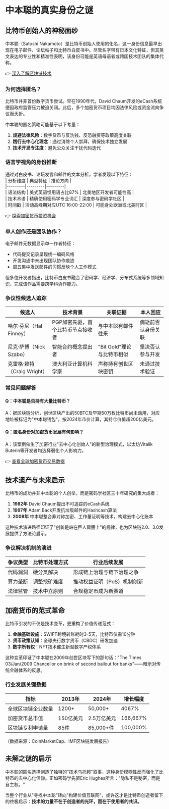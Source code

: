 # 中本聪的真实身份之谜  

## 比特币创始人的神秘面纱  

中本聪（Satoshi Nakamoto）是比特币创始人使用的化名，这一身份信息最早出现在电子邮件、论坛帖子和比特币白皮书中。尽管名字带有日本文化特征，但其英文表达的专业性和精准性表明，该身份可能是英语母语者或跨国技术团队的集体代称。  

👉 [深入了解区块链技术](https://bit.ly/okx_welcome)  

### 为何选择匿名？  
比特币并非首份数字货币尝试。早在1990年代，David Chaum开发的eCash系统便因政府监管压力被迫关闭。此后，多个加密货币项目均因法律风险或资金流向争议而夭折。  

中本聪的匿名策略可能基于以下考量：  
1. **规避法律风险**：数字货币与反洗钱、反恐融资等政策高度关联  
2. **践行去中心化理念**：通过消除个人崇拜，确保技术独立发展  
3. **技术开发专注度**：避免公众关注干扰代码迭代  

### 语言学视角的身份推断  
通过对白皮书、论坛发言和邮件的文本分析，学者发现以下特征：  
| 分析维度 | 典型特征 | 推论方向 |  
|---------|---------|---------|  
| 语法结构 | 美式英语惯用语占比87% | 北美地区开发者可能性高 |  
| 技术术语 | 精确使用密码学专业词汇 | 深度参与密码学社区 |  
| 时间戳 | 活动高峰期对应UTC 16:00-22:00 | 可能身处欧洲或北美时区 |  

👉 [探索加密货币投资机会](https://bit.ly/okx_welcome)  

### 单人创作还是团队协作？  
电子邮件元数据显示单一作者特征：  
- 代码提交记录呈现统一编码风格  
- 开发沟通中未出现团队协作痕迹  
- 周五集中发送邮件的习惯反映个人工作模式  

但多位开发者指出，比特币白皮书融合了密码学、经济学、分布式系统等多领域知识，完成该作品需要跨学科协作能力。  

### 争议性候选人追踪  
| 候选人 | 技术背景 | 关联证据 | 本人回应 |  
|--------|---------|---------|---------|  
| 哈尔·芬尼（Hal Finney） | PGP加密先驱，首个比特币节点接收者 | 与中本聪有邮件往来 | 病逝前否认身份关联 |  
| 尼克·萨博（Nick Szabo） | 智能合约概念提出者 | "Bit Gold"理论与比特币相似 | 坚决否认参与开发 |  
| 克雷格·赖特（Craig Wright） | 澳大利亚计算机科学家 | 声称持有创世区块密钥 | 未通过技术验证 |  

### 常见问题解答  

#### Q：中本聪是否持有大量比特币？  
A：据区块链分析，创世区块产出的50BTC及早期50万枚比特币尚未动用，对应地址被标记为"中本聪钱包"。按2024年市价计算，其持仓价值超200亿美元。  

#### Q：匿名身份对加密货币发展有何影响？  
A：该案例催生了加密行业"去中心化创始人"的新型治理模式，以太坊Vitalik Buterin等开发者均选择弱化个人影响力。  

👉 [查看全球加密货币交易数据](https://bit.ly/okx_welcome)  

## 技术遗产与未来启示  
比特币的成功并非中本聪的个人创举，而是密码学社区三十年研究的集大成者：  
1. **1982年** David Chaum提出不可追踪的eCash系统  
2. **1997年** Adam Back开发抗垃圾邮件的Hashcash算法  
3. **2008年** 中本聪整合非对称加密、工作量证明等技术，构建去中心化账本  

这种技术演进路径印证了"创新是站在巨人肩膀上"的规律，也为区块链2.0、3.0发展提供了方法论启示。  

### 争议解决机制的演进  
| 争议类型 | 比特币处理方式 | 行业后续发展 |  
|---------|---------------|-------------|  
| 代码漏洞 | 硬分叉解决 | 形成链上治理与链下治理之争 |  
| 算力垄断 | 调整挖矿难度 | 推动权益证明（PoS）机制创新 |  
| 法律监管 | 技术中立原则 | 合规稳定币成为新赛道 |  

## 加密货币的范式革命  
比特币引发的不仅是技术变革，更重构了价值传递范式：  
1. **金融基础设施**：SWIFT跨境转账耗时3-5天，比特币仅需10分钟  
2. **货币政策认知**：全球央行数字货币（CBDC）研发加速  
3. **数字所有权**：NFT技术催生新型数字产权体系  

这种变革印证了中本聪在2009年创世区块写下的那句话："The Times 03/Jan/2009 Chancellor on brink of second bailout for banks"——暗示对传统金融体系的反思。  

### 行业发展关键数据  
| 指标 | 2013年 | 2024年 | 增长幅度 |  
|------|-------|--------|---------|  
| 全球区块链企业数量 | 1200+ | 50,000+ | 4067% |  
| 加密货币总市值 | 150亿美元 | 2.5万亿美元 | 166,667% |  
| 区块链专利申请量 | 85件 | 85,000+件 | 100,000% |  

（数据来源：CoinMarketCap、IMF区块链发展报告）  

## 未解之谜的启示  
中本聪的匿名选择创造了独特的"技术乌托邦"叙事，这种身份模糊性反而强化了比特币的去中心化信仰。正如密码学先驱Eric Hughes所言："隐私不是秘密，而是自主权。"  

当整个行业从"寻找中本聪"转向"构建价值互联网"，或许这才是比特币创造者留下的终极启示：**技术的力量不在于创造者的光环，而在于使用者的共识。**